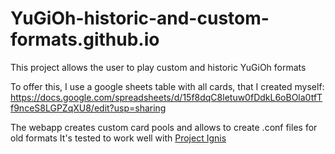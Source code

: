 # YuGiOh-historic-and-custom-formats.github.io
This project allows the user to play custom and historic YuGiOh formats

To offer this, I use a google sheets table with all cards, that I created myself:
https://docs.google.com/spreadsheets/d/15f8dqC8letuw0fDdkL6oBOla0tfTf9nceS8LGPZqXU8/edit?usp=sharing

The webapp creates custom card pools and allows to create .conf files for old formats
It's tested to work well with [Project Ignis](https://projectignis.github.io/download.html)
